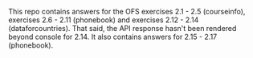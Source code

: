 This repo contains answers for the OFS exercises 2.1 - 2.5 (courseinfo), exercises 2.6 - 2.11 (phonebook) and exercises 2.12 - 2.14
(dataforcountries). That said, the API response hasn't been rendered beyond console for 2.14. It also contains answers for 2.15 - 2.17
(phonebook).


